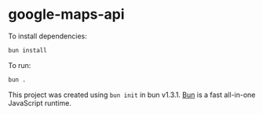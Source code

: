 # google-maps-api

To install dependencies:

```bash
bun install
```

To run:

```bash
bun .
```

This project was created using `bun init` in bun v1.3.1. [Bun](https://bun.com) is a fast all-in-one JavaScript runtime.

